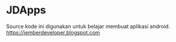 # JDApps
Source kode ini digunakan untuk belajar membuat aplikasi android.
https://jemberdeveloper.blogspot.com

